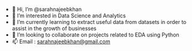 - 👋 Hi, I’m @sarahnajeebkhan
- 👀 I’m interested in Data Science and Analytics
- 🌱 I’m currently learning to extract useful data from datasets in order to assist in the growth of businesses
- 💞️ I’m looking to collaborate on projects related to EDA using Python
- 📫 Email : sarahnajeebkhan@gmail.com

<!---
sarahnajeebkhan/sarahnajeebkhan is a ✨ special ✨ repository because its `README.md` (this file) appears on your GitHub profile.
You can click the Preview link to take a look at your changes.
--->
